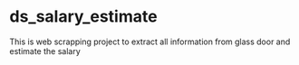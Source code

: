 # ds_salary_estimate
This is web scrapping project to extract all information from glass door and estimate the salary
